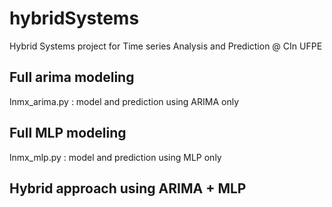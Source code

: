 # hybridSystems
Hybrid Systems project for Time series Analysis and Prediction @ CIn UFPE

## Full arima modeling
lnmx_arima.py : model and prediction using ARIMA only
## Full MLP modeling
lnmx_mlp.py : model and prediction using MLP only
## Hybrid approach using ARIMA + MLP



